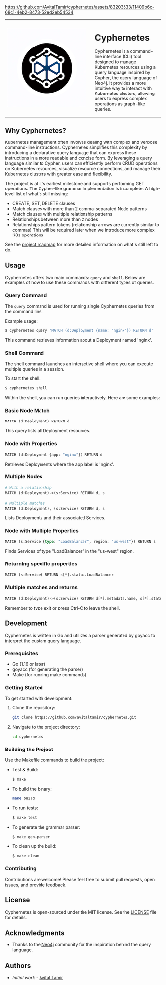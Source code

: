 

https://github.com/AvitalTamir/cyphernetes/assets/83203533/11409b6c-68c1-4eb2-8473-52ed2eb54534

<table style="border-collapse: collapse; border: none">
  <tr>
    <td style="border: none" width="256">
      <img src="./logo.png" alt="Cyphernetes Logo" width="256">
    </td>
    <td style="border: none; padding-left: 20px">
      <h1>Cyphernetes</h1>
      <p>Cyphernetes is a command-line interface (CLI) tool designed to manage Kubernetes resources using a query language inspired by Cypher, the query language of Neo4j. It provides a more intuitive way to interact with Kubernetes clusters, allowing users to express complex operations as graph-like queries.</p>
    </td>
  </tr>
</table>

## Why Cyphernetes?

Kubernetes management often involves dealing with complex and verbose command-line instructions. Cyphernetes simplifies this complexity by introducing a declarative query language that can express these instructions in a more readable and concise form. By leveraging a query language similar to Cypher, users can efficiently perform CRUD operations on Kubernetes resources, visualize resource connections, and manage their Kubernetes clusters with greater ease and flexibility.

The project is at it's earliest milestone and supports performing GET operations.
The Cypher-like grammar implementation is incomplete.
A high-level list of what's still missing:
* CREATE, SET, DELETE clauses
* Match clauses with more than 2 comma-separated Node patterns
* Match clauses with multiple relationship patterns
* Relationships between more than 2 nodes
* Relationships pattern tokens (relationship arrows are currently similar to commas)
  This will be required later when we introduce more complex K8s operations

See the [project roadmap](https://github.com/AvitalTamir/cyphernetes/blob/main/ROADMAP.md) for more detailed information on what's still left to do.

## Usage

Cyphernetes offers two main commands: `query` and `shell`. Below are examples of how to use these commands with different types of queries.

### Query Command

The `query` command is used for running single Cyphernetes queries from the command line. 

Example usage:

```bash
$ cyphernetes query 'MATCH (d:Deployment {name: "nginx"}) RETURN d'
```

This command retrieves information about a Deployment named 'nginx'.

### Shell Command
The shell command launches an interactive shell where you can execute multiple queries in a session.

To start the shell:

```bash
$ cyphernetes shell
```
Within the shell, you can run queries interactively. Here are some examples:

### Basic Node Match

```graphql
MATCH (d:Deployment) RETURN d
```
This query lists all Deployment resources.

### Node with Properties

```graphql
MATCH (d:Deployment {app: "nginx"}) RETURN d
```
Retrieves Deployments where the app label is 'nginx'.

### Multiple Nodes

```graphql
# With a relationship
MATCH (d:Deployment)->(s:Service) RETURN d, s

# Multiple matches
MATCH (d:Deployment), (s:Service) RETURN d, s
```
Lists Deployments and their associated Services.

### Node with Multiple Properties

```graphql
MATCH (s:Service {type: "LoadBalancer", region: "us-west"}) RETURN s
```
Finds Services of type "LoadBalancer" in the "us-west" region.

### Returning specific properties

```graphql
MATCH (s:Service) RETURN s[*].status.LoadBalancer
```

### Multiple matches and returns

```graphql
MATCH (d:Deployment)->(s:Service) RETURN d[*].metadata.name, s[*].status.LoadBalancer
```

Remember to type exit or press Ctrl-C to leave the shell.

## Development

Cyphernetes is written in Go and utilizes a parser generated by goyacc to interpret the custom query language.

### Prerequisites

- Go (1.16 or later)
- goyacc (for generating the parser)
- Make (for running make commands)

### Getting Started

To get started with development:

1. Clone the repository:
    ```bash
    git clone https://github.com/avitaltamir/cyphernetes.git
    ```

2. Navigate to the project directory:
    ```bash
    cd cyphernetes
    ```

### Building the Project

Use the Makefile commands to build the project:

- Test & Build:
    ```bash
    $ make
    ```
- To build the binary:
    ```bash
    make build
    ```

- To run tests:
    ```bash
    $ make test
    ```

- To generate the grammar parser:
    ```bash
    $ make gen-parser
    ```

- To clean up the build:
    ```bash
    $ make clean
    ```

### Contributing

Contributions are welcome! Please feel free to submit pull requests, open issues, and provide feedback.

## License

Cyphernetes is open-sourced under the MIT license. See the [LICENSE](LICENSE) file for details.

## Acknowledgments

- Thanks to the [Neo4j](https://neo4j.com/) community for the inspiration behind the query language.

## Authors

- _Initial work_ - [Avital Tamir](https://github.com/avitaltamir)
